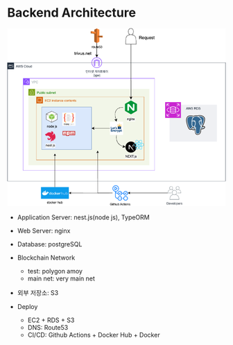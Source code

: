 # Backend Architecture
![](https://github.com/elo-community/elo-backend-nest/blob/main/docs/trivus-backend-system-design.drawio.png?raw=true)

- Application Server: nest.js(node js), TypeORM
- Web Server: nginx
- Database: postgreSQL
- Blockchain Network
    - test: polygon amoy
    - main net: very main net
- 외부 저장소: S3

- Deploy
    - EC2 + RDS + S3
    - DNS: Route53
    - CI/CD: Github Actions + Docker Hub + Docker
